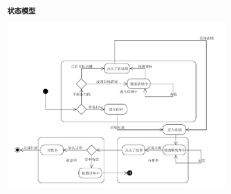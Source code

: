 ### 状态模型

![状态模型](https://raw.githubusercontent.com/SEN-Wanted/Dashboard/gh-pages/development-docs/Assets/stage-model/stage-model.png)